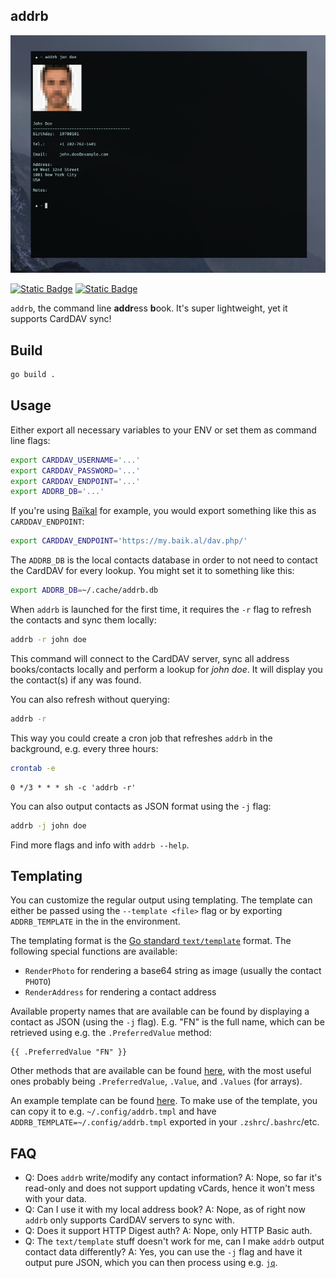 addrb
-----

![addrb](addrb.png)

[![Static Badge](https://img.shields.io/badge/Donate-Support_this_Project-orange?style=for-the-badge&logo=buymeacoffee&logoColor=%23ffffff&labelColor=%23333&link=https%3A%2F%2Fxn--gckvb8fzb.com%2Fsupport%2F)](https://xn--gckvb8fzb.com/support/) [![Static Badge](https://img.shields.io/badge/Join_on_Matrix-green?style=for-the-badge&logo=element&logoColor=%23ffffff&label=Chat&labelColor=%23333&color=%230DBD8B&link=https%3A%2F%2Fmatrix.to%2F%23%2F%2521PHlbgZTdrhjkCJrfVY%253Amatrix.org)](https://matrix.to/#/%21PHlbgZTdrhjkCJrfVY%3Amatrix.org)

`addrb`, the command line **addr**ess **b**ook. It's super lightweight, yet it
supports CardDAV sync!

## Build

```sh
go build .
```

## Usage

Either export all necessary variables to your ENV or set them as command line
flags:

```sh
export CARDDAV_USERNAME='...'
export CARDDAV_PASSWORD='...'
export CARDDAV_ENDPOINT='...'
export ADDRB_DB='...'
```

If you're using [Baïkal](https://github.com/sabre-io/Baikal) for example, you
would export something like this as `CARDDAV_ENDPOINT`:

```sh
export CARDDAV_ENDPOINT='https://my.baik.al/dav.php/'
```

The `ADDRB_DB` is the local contacts database in order to not need to contact
the CardDAV for every lookup. You might set it to something like this:

```sh
export ADDRB_DB=~/.cache/addrb.db
```

When `addrb` is launched for the first time, it requires the `-r` flag to
refresh the contacts and sync them locally: 

```sh
addrb -r john doe
```

This command will connect to the CardDAV server, sync all address books/contacts
locally and perform a lookup for *john doe*. It will display you the contact(s) 
if any was found.

You can also refresh without querying:

```sh
addrb -r
```

This way you could create a cron job that refreshes `addrb` in the background,
e.g. every three hours:

```sh
crontab -e
```

```crontab
0 */3 * * * sh -c 'addrb -r'
```

You can also output contacts as JSON format using the `-j` flag:

```sh
addrb -j john doe
```

Find more flags and info with `addrb --help`.


## Templating

You can customize the regular output using templating. The template can either
be passed using the `--template <file>` flag or by exporting `ADDRB_TEMPLATE` 
in the in the environment.

The templating format is the [Go standard `text/template`][1] format. The
following special functions are available:

- `RenderPhoto` for rendering a base64 string as image (usually the contact 
  `PHOTO`)
- `RenderAddress` for rendering a contact address

Available property names that are available can be found by displaying a 
contact as JSON (using the `-j` flag). E.g. "FN" is the full name, which can be
retrieved using e.g. the `.PreferredValue` method:

```tmpl
{{ .PreferredValue "FN" }}
```

Other methods that are available can be found [here][3], with the most useful
ones probably being `.PreferredValue`, `.Value`, and `.Values` (for arrays).

An example template can be found [here][2]. To make use of the template, you can
copy it to e.g. `~/.config/addrb.tmpl` and have
`ADDRB_TEMPLATE=~/.config/addrb.tmpl` exported in your `.zshrc`/`.bashrc`/etc.


## FAQ

- Q: Does `addrb` write/modify any contact information?
  A: Nope, so far it's read-only and does not support updating vCards, hence it
     won't mess with your data.
- Q: Can I use it with my local address book?
  A: Nope, as of right now `addrb` only supports CardDAV servers to sync with.
- Q: Does it support HTTP Digest auth?
  A: Nope, only HTTP Basic auth.
- Q: The `text/template` stuff doesn't work for me, can I make `addrb` output
     contact data differently?
  A: Yes, you can use the `-j` flag and have it output pure JSON, which you can
     then process using e.g. [`jq`][4]. 

[1]: https://pkg.go.dev/text/template
[2]: example.tmpl
[3]: https://pkg.go.dev/github.com/emersion/go-vcard#Card
[4]: https://stedolan.github.io/jq/

